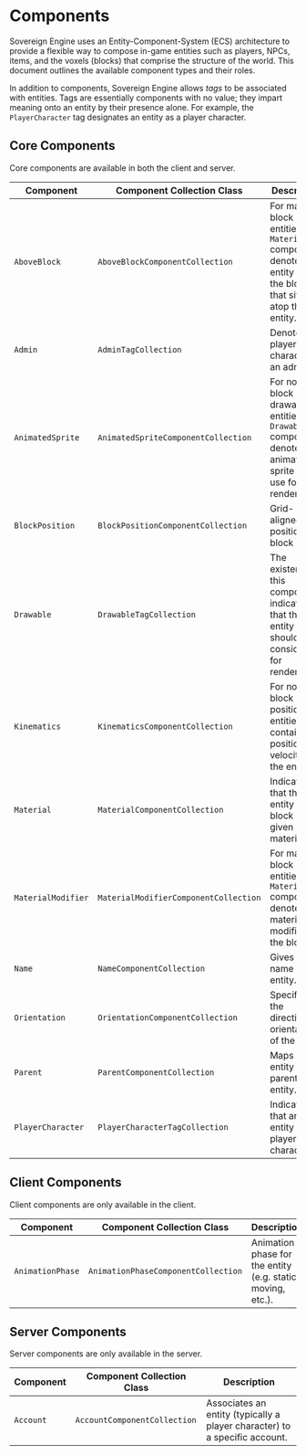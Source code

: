 # Components

Sovereign Engine uses an Entity-Component-System (ECS) architecture to provide
a flexible way to compose in-game entities such as players, NPCs, items, and
the voxels (blocks) that comprise the structure of the world. This document
outlines the available component types and their roles.

In addition to components, Sovereign Engine allows *tags* to be associated with entities.
Tags are essentially components with no value; they impart meaning onto an entity by
their presence alone. For example, the `PlayerCharacter` tag designates an entity as
a player character.

## Core Components

Core components are available in both the client and server.

| Component          | Component Collection Class            | Description                                                                                                            |
|--------------------|---------------------------------------|------------------------------------------------------------------------------------------------------------------------|
| `AboveBlock`       | `AboveBlockComponentCollection`       | For material block entities (see `Material` component), denotes the entity ID of the block that sits atop this entity. |
| `Admin`            | `AdminTagCollection`                  | Denotes a player character as an admin.                                                                                |
| `AnimatedSprite`   | `AnimatedSpriteComponentCollection`   | For non-block drawable entities (see `Drawable` component), denotes the animated sprite ID to use for rendering.       |
| `BlockPosition`    | `BlockPositionComponentCollection`    | Grid-aligned position of a block entity.                                                                               |
| `Drawable`         | `DrawableTagCollection`               | The existence of this component indicates that the entity should be considered for rendering.                          |
| `Kinematics`       | `KinematicsComponentCollection`       | For non-block positioned entities, contains the position and velocity of the entity.                                   |
| `Material`         | `MaterialComponentCollection`         | Indicates that the entity is a block of the given material ID.                                                         |
| `MaterialModifier` | `MaterialModifierComponentCollection` | For material block entities (see `Material` component), denotes the material modifier of the block.                    |
| `Name`             | `NameComponentCollection`             | Gives the name of the entity.                                                                                          |
| `Orientation`      | `OrientationComponentCollection`      | Specifies the directional orientation of the entity.                                                                   |
| `Parent`           | `ParentComponentCollection`           | Maps an entity to its parent entity.                                                                                   |
| `PlayerCharacter`  | `PlayerCharacterTagCollection`        | Indicates that an entity is a player character.                                                                        |

## Client Components

Client components are only available in the client.

| Component        | Component Collection Class          | Description                                                 |
|------------------|-------------------------------------|-------------------------------------------------------------|
| `AnimationPhase` | `AnimationPhaseComponentCollection` | Animation phase for the entity (e.g. static, moving, etc.). |

## Server Components

Server components are only available in the server.

| Component | Component Collection Class   | Description                                                                |
|-----------|------------------------------|----------------------------------------------------------------------------|
| `Account` | `AccountComponentCollection` | Associates an entity (typically a player character) to a specific account. |
